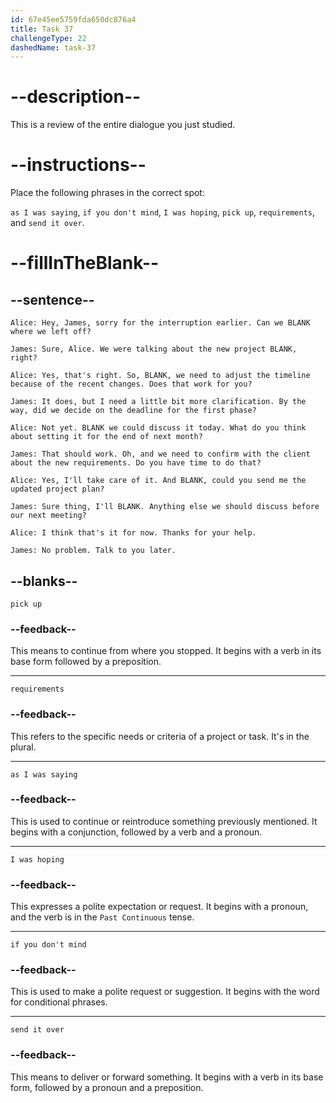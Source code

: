 ```yaml
---
id: 67e45ee5759fda650dc876a4
title: Task 37
challengeType: 22
dashedName: task-37
---
```


<!-- REVIEW -->

# --description--

This is a review of the entire dialogue you just studied.

# --instructions--

Place the following phrases in the correct spot:

`as I was saying`, `if you don't mind`, `I was hoping`, `pick up`, `requirements`, and `send it over`.

# --fillInTheBlank--

## --sentence--

`Alice: Hey, James, sorry for the interruption earlier. Can we BLANK where we left off?`

`James: Sure, Alice. We were talking about the new project BLANK, right?`

`Alice: Yes, that's right. So, BLANK, we need to adjust the timeline because of the recent changes. Does that work for you?`

`James: It does, but I need a little bit more clarification. By the way, did we decide on the deadline for the first phase?`

`Alice: Not yet. BLANK we could discuss it today. What do you think about setting it for the end of next month?`

`James: That should work. Oh, and we need to confirm with the client about the new requirements. Do you have time to do that?`

`Alice: Yes, I'll take care of it. And BLANK, could you send me the updated project plan?`

`James: Sure thing, I'll BLANK. Anything else we should discuss before our next meeting?`

`Alice: I think that's it for now. Thanks for your help.`

`James: No problem. Talk to you later.`

## --blanks--

`pick up`

### --feedback--

This means to continue from where you stopped. It begins with a verb in its base form followed by a preposition.

---

`requirements`

### --feedback--

This refers to the specific needs or criteria of a project or task. It's in the plural.

---

`as I was saying`

### --feedback--

This is used to continue or reintroduce something previously mentioned. It begins with a conjunction, followed by a verb and a pronoun.

---

`I was hoping`

### --feedback--

This expresses a polite expectation or request. It begins with a pronoun, and the verb is in the `Past Continuous` tense.

---

`if you don't mind`

### --feedback--

This is used to make a polite request or suggestion. It begins with the word for conditional phrases.

---

`send it over`

### --feedback--

This means to deliver or forward something. It begins with a verb in its base form, followed by a pronoun and a preposition.
